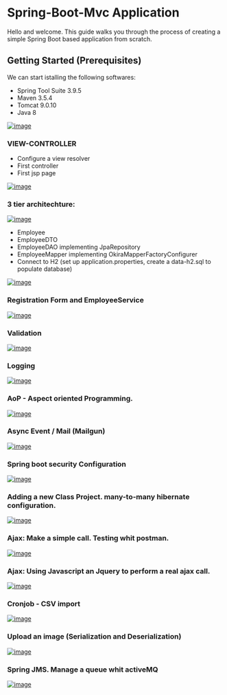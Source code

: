 # Spring-Boot-Mvc Application

Hello and welcome.
This guide walks you through the process of creating a simple Spring Boot based application from scratch. 

## Getting Started (Prerequisites)

We can start istalling the following softwares:

- Spring Tool Suite 3.9.5
- Maven 3.5.4
- Tomcat 9.0.10
- Java 8 

[![image](https://image.ibb.co/b694Op/image.png)](installation.md)
### VIEW-CONTROLLER

- Configure a view resolver
- First controller
- First jsp page

[![image](https://image.ibb.co/b694Op/image.png)](viewresolver.md)

### 3 tier architechture:

[![image](https://image.ibb.co/b694Op/image.png)](https://en.wikipedia.org/wiki/Multitier_architecture#Three-tier_architecture)


- Employee
- EmployeeDTO
- EmployeeDAO implementing JpaRepository
- EmployeeMapper implementing OkiraMapperFactoryConfigurer
- Connect to H2 (set up application.properties, create a data-h2.sql to populate database)

[![image](https://image.ibb.co/b694Op/image.png)](3layers.md)

### Registration Form and EmployeeService

[![image](https://image.ibb.co/b694Op/image.png)](registration.md)

### Validation

[![image](https://image.ibb.co/b694Op/image.png)](validation.md)

### Logging

[![image](https://image.ibb.co/b694Op/image.png)](logging.md)

### AoP - Aspect oriented Programming.

[![image](https://image.ibb.co/b694Op/image.png)](aop.md)

### Async Event / Mail (Mailgun)

[![image](https://image.ibb.co/b694Op/image.png)](async.md)

### Spring boot security Configuration

[![image](https://image.ibb.co/b694Op/image.png)](security.md)

### Adding a new Class Project. many-to-many hibernate configuration.

[![image](https://image.ibb.co/b694Op/image.png)](m2m.md)

### Ajax: Make a simple call. Testing whit postman.

[![image](https://image.ibb.co/b694Op/image.png)](postman.md)

### Ajax: Using Javascript an Jquery to perform a real ajax call.

[![image](https://image.ibb.co/b694Op/image.png)](js.md)

### Cronjob - CSV import

[![image](https://image.ibb.co/b694Op/image.png)](cronjob.md)

### Upload an image (Serialization and Deserialization)

[![image](https://image.ibb.co/b694Op/image.png)](upload.md) 

### Spring JMS. Manage a queue whit activeMQ

[![image](https://image.ibb.co/b694Op/image.png)](jms.md)


